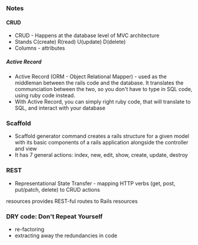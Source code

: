 ### Notes

#### CRUD
- CRUD - Happens at the database level of MVC architecture
- Stands C(create) R(read) U(update) D(delete)
- Columns - attributes

##### Active Record
- Active Record (ORM - Object Relational Mapper) - used as the middleman between the rails code and the database. It translates the communciation between the two, so you don't have to type in SQL code, using ruby code instead.
- With Active Record, you can simply right ruby code, that will translate to SQL, and interact with your database

### Scaffold 
- Scaffold generator command creates a rails structure for a given model with its basic components of a rails application alongside the controller and view
- It has 7 general actions: index, new, edit, show, create, update, destroy

### REST
- Representational State Transfer - mapping HTTP verbs (get, post, put/patch, delete) to CRUD actions

resources provides REST-ful routes to Rails resources

### DRY code: Don't Repeat Yourself

- re-factoring
- extracting away the redundancies in code

